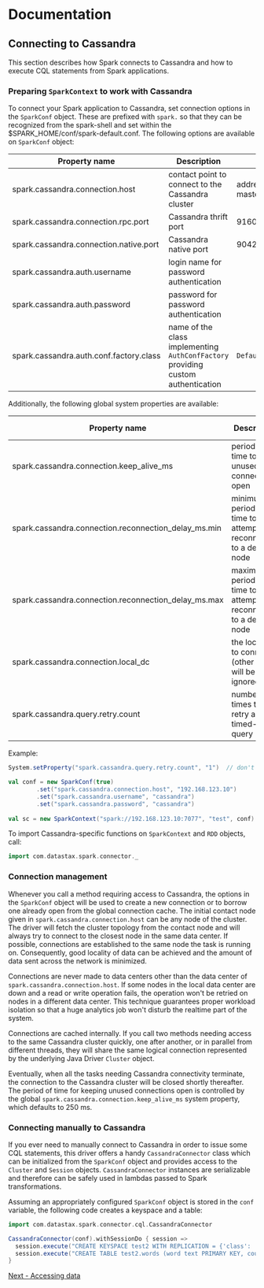 # Documentation

## Connecting to Cassandra 
This section describes how Spark connects to Cassandra and 
how to execute CQL statements from Spark applications.

### Preparing `SparkContext` to work with Cassandra

To connect your Spark application to Cassandra, set connection options in the 
`SparkConf` object. These are prefixed with `spark.` so that they can be recognized
from the spark-shell and set within the $SPARK_HOME/conf/spark-default.conf.
The following options are available on `SparkConf` object:

Property name                            | Description                                       | Default value
-----------------------------------------|---------------------------------------------------|--------------------
spark.cassandra.connection.host          | contact point to connect to the Cassandra cluster | address of the Spark master host
spark.cassandra.connection.rpc.port      | Cassandra thrift port                             | 9160
spark.cassandra.connection.native.port   | Cassandra native port                             | 9042
spark.cassandra.auth.username            | login name for password authentication            |
spark.cassandra.auth.password            | password for password authentication              |
spark.cassandra.auth.conf.factory.class  | name of the class implementing `AuthConfFactory` providing custom authentication | `DefaultAuthConfFactory`
  
Additionally, the following global system properties are available:

Property name                                        | Description                                                   | Default value
-----------------------------------------------------|---------------------------------------------------------------|--------------------
spark.cassandra.connection.keep_alive_ms             | period of time to keep unused connections open                | 250 ms
spark.cassandra.connection.reconnection_delay_ms.min | minimum period of time to attempt reconnecting to a dead node | 1000 ms 
spark.cassandra.connection.reconnection_delay_ms.max | maximum period of time to attempt reconnecting to a dead node | 60000 ms 
spark.cassandra.connection.local_dc                  | the local DC to connect to (other nodes will be ignored)      | none
spark.cassandra.query.retry.count                    | number of times to retry a timed-out query                    | 10 
  
Example:

```scala
System.setProperty("spark.cassandra.query.retry.count", "1")  // don't retry

val conf = new SparkConf(true)
        .set("spark.cassandra.connection.host", "192.168.123.10")
        .set("spark.cassandra.username", "cassandra")            
        .set("spark.cassandra.password", "cassandra") 
                     
val sc = new SparkContext("spark://192.168.123.10:7077", "test", conf)
```

To import Cassandra-specific functions on `SparkContext` and `RDD` objects, call:

```scala
import com.datastax.spark.connector._                                    
```

### Connection management

Whenever you call a method requiring access to Cassandra, the options in the `SparkConf` object will be used
to create a new connection or to borrow one already open from the global connection cache. 
The initial contact node given in
`spark.cassandra.connection.host` can be any node of the cluster. The driver will fetch the cluster topology from 
the contact node and will always try to connect to the closest node in the same data center. If possible, 
connections are established to the same node the task is running on. Consequently, good locality of data can be achieved and the amount 
of data sent across the network is minimized. 

Connections are never made to data centers other than the data center of `spark.cassandra.connection.host`.
If some nodes in the local data center are down and a read or write operation fails, the operation won't be retried on nodes in
a different data center. This technique guarantees proper workload isolation so that a huge analytics job won't disturb
the realtime part of the system.

Connections are cached internally. If you call two methods needing access to the same Cassandra cluster 
quickly, one after another, or in parallel from different threads, they will share the same logical connection 
represented by the underlying Java Driver `Cluster` object.  

Eventually, when all the tasks needing Cassandra connectivity terminate,
the connection to the Cassandra cluster will be closed shortly thereafter. The period of time for keeping unused connections
open is controlled by the global `spark.cassandra.connection.keep_alive_ms` system property, which defaults to 250 ms. 


### Connecting manually to Cassandra

If you ever need to manually connect to Cassandra in order to issue some CQL statements, 
this driver offers a handy `CassandraConnector` class which can be initialized from the `SparkConf` object
and provides access to the `Cluster` and `Session` objects. `CassandraConnector` instances are serializable
and therefore can be safely used in lambdas passed to Spark transformations.

Assuming an appropriately configured `SparkConf` object is stored in the `conf` variable, the following
code creates a keyspace and a table:

```scala
import com.datastax.spark.connector.cql.CassandraConnector

CassandraConnector(conf).withSessionDo { session =>
  session.execute("CREATE KEYSPACE test2 WITH REPLICATION = {'class': 'SimpleStrategy', 'replication_factor': 1 }")
  session.execute("CREATE TABLE test2.words (word text PRIMARY KEY, count int)")
}
```

[Next - Accessing data](2_loading.md)                                        
